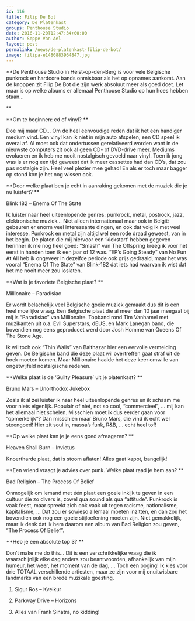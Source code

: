 ```yaml
---
id: 116
title: Filip De Bot 
category: De Platenkast
groups: Penthouse Studio
date: 2016-11-20T12:47:34+00:00
author: Seppe Van Ael
layout: post
permalink: /news/de-platenkast-filip-de-bot/
image: filipa-e1480883964847.jpg
---
```

**De Penthouse Studio in Heist-op-den-Berg is voor vele Belgische punkrock en hardcore bands onmisbaar als het op opnames aankomt. Aan de knoppen zit Filip De Bot die zijn werk absoluut meer als goed doet. Let maar is op welke albums er allemaal Penthouse Studio op hun hoes hebben staan…
  
** 

**Om te beginnen: cd of vinyl? **

Doe mij maar CD… Om de heel eenvoudige reden dat ik het een handiger medium vind. Een vinyl kan ik niet in mijn auto afspelen, een CD speel ik overal af. Al moet ook dat ondertussen gerelativeerd worden want in de nieuwste computers zit ook al geen CD- of DVD-drive meer. Mediums evolueren en ik heb me nooit nostalgisch gevoeld naar vinyl. Toen ik jong was is er nog een tijd geweest dat ik meer cassettes had dan CD’s, dat zou pas nostalgie zijn. Heel veel plezier mee gehad! En als er toch maar bagger op stond kon je het nog wissen ook.

**Door welke plaat ben je echt in aanraking gekomen met de muziek die je nu luistert? **

Blink 182 – Enema Of The State

Ik luister naar heel uiteenlopende genres: punkrock, metal, postrock, jazz, elektronische muziek… Niet alleen internationaal maar ook in België gebeuren er enorm veel interessante dingen, en ook dat volg ik met veel interesse. Punkrock en metal zijn altijd wel een rode draad geweest, van in het begin. De platen die mij hiervoor een ‘kickstart’ hebben gegeven herinner ik me nog heel goed: “Smash” van The Offspring kreeg ik voor het eerst in handen toen ik een jaar of 12 was. “EP’s Going Steady” van No Fun At All heb ik ongeveer in dezelfde periode ook grijs gedraaid, maar het was vooral “Enema Of The State” van Blink-182 dat iets had waarvan ik wist dat het me nooit meer zou loslaten.

**Wat is je favoriete Belgische plaat? **

Millionaire – Paradisiac

Er wordt belachelijk veel Belgische goeie muziek gemaakt dus dit is een heel moeilijke vraag. Een Belgische plaat die al meer dan 10 jaar meegaat bij mij is “Paradisiac” van Millionaire. Topband rond Tim Vanhamel met muzikanten uit o.a. Evil Superstars, dEUS, en Mark Lanegan band, die bovendien nog eens geproducet werd door Josh Homme van Queens Of The Stone Age.

Ik wil toch ook “Thin Walls” van Balthazar hier een eervolle vermelding geven. De Belgische band die deze plaat wil overtreffen gaat straf uit de hoek moeten komen. Maar Millionaire haalde het deze keer omwille van ongetwijfeld nostalgische redenen.

**Welke plaat is de ‘Guilty Pleasure’ uit je platenkast? **

Bruno Mars – Unorthodox Jukebox

Zoals ik al zei luister ik naar heel uiteenlopende genres en ik schaam me voor niets eigenlijk. Populair of niet, not so cool, “commercieel”, … mij kan het allemaal niet schelen. Misschien moet ik dus eerder gaan voor “opmerkelijk”? Dan misschien maar Bruno Mars, die vind ik echt wel steengoed! Hier zit soul in, massa’s funk, R&B, … echt heel tof!

**Op welke plaat kan je je eens goed afreageren? **

Heaven Shall Burn – Invictus

Knoertharde plaat, dat is stoom aflaten! Alles gaat kapot, bangelijk!

**Een vriend vraagt je advies over punk. Welke plaat raad je hem aan? **

Bad Religion – The Process Of Belief

Onmogelijk om iemand met één plaat een goeie inkijk te geven in een cultuur die zo divers is, zowel qua sound als qua “attitude”. Punkrock is vaak feest, maar spreekt zich ook vaak uit tegen racisme, nationalisme, kapitalisme, … Dat zou er sowieso allemaal moeten inzitten, en dan zou het bovendien ook nog een goeie stijloefening moeten zijn. Niet gemakkelijk, maar ik denk dat ik hem daarom een album van Bad Religion zou geven, “The Process Of Belief”.

**Heb je een absolute top 3? **

Don’t make me do this… Dit is een verschrikkelijke vraag die ik waarschijnlijk elke dag anders zou beantwoorden, afhankelijk van mijn humeur, het weer, het moment van de dag, … Toch een poging! Ik kies voor drie TOTAAL verschillende artiesten, maar ze zijn voor mij onuitwisbare landmarks van een brede muzikale goesting.

1. Sigur Ros – Kveikur
  
2. Parkway Drive – Horizons
  
3. Alles van Frank Sinatra, no kidding!